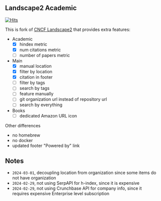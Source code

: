 ## Landscape2 Academic 

[![Hits](https://hits.seeyoufarm.com/api/count/incr/badge.svg?url=https%3A%2F%2Fgithub.com%2Fopen-neuroscience-foundation%2Flandscape2-academic&count_bg=%2379C83D&title_bg=%23555555&icon=&icon_color=%23E7E7E7&title=hits&edge_flat=false)](https://hits.seeyoufarm.com)

This is fork of [CNCF Landscape2](http://github.com/cncf/landscape2) that provides extra features:

- Academic
    - [x] hindex metric
    - [x] num citations metric
    - [ ] number of papers metric
- Main
    - [x] manual location
    - [x] filter by location
    - [x] citation in footer
    - [ ] filter by tags
    - [ ] search by tags
    - [ ] feature manually
    - [ ] git organization url instead of repository url
    - [ ] search by everything
- Books
    - [ ] dedicated Amazon URL icon

Other differences
- no homebrew
- no docker
- updated footer "Powered by" link

## Notes

- `2024-03-01`, decoupling location from organization since some items do not have organization
- `2024-02-29`, not using SerpAPI for h-index, since it is expensive
- `2024-02-29`, not using Crunchbase API for company info, since it requires expensive Enterprise level subscription
